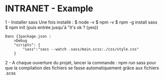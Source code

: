 # INTRANET - Example

1 - Installer sass
    Une fois installé : 
        $ node -v
        $ npm -v
        $ npm -g install sass
        $ npm init (puis entrée jusqu'à "it's ok ? (yes))

    Dans {}package.json :
        >Debug
        "scripts": {
            "sass":"sass --watch .sass/main.scss:./css/style.css"
        }

2 - A chaque ouverture du projet, lancer la commande :
        npm run sass
    pour que la compilation des fichiers se fasse automatiquement grâce aux fichiers .scss
